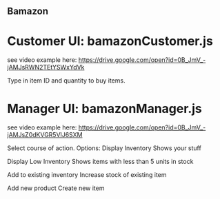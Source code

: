 ## Bamazon

# Customer UI: bamazonCustomer.js
see video example here:
https://drive.google.com/open?id=0B_JmV_-jAMJsRWN2TEtYSWxYdVk

Type in item ID and quantity to buy items.


# Manager UI: bamazonManager.js
see video example here:
https://drive.google.com/open?id=0B_JmV_-jAMJsZ0dKVGR5VlJ6SXM

Select course of action. Options:
Display Inventory
	Shows your stuff

Display Low Inventory
	Shows items with less than 5 units in stock

Add to existing inventory
	Increase stock of existing item

Add new product
	Create new item